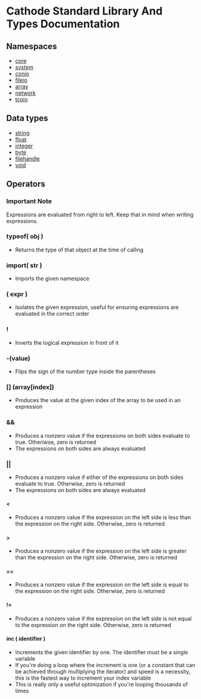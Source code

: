 # Cathode Standard Library And Types Documentation

## Namespaces

*	[core](https://github.com/rocky-horror/cathode/blob/master/DOCUMENTATION-CORE.md)
*	[system](https://github.com/rocky-horror/cathode/blob/master/DOCUMENTATION-SYSTEM.md)
*	[conio](https://github.com/rocky-horror/cathode/blob/master/DOCUMENTATION-CONIO.md)
*	[fileio](https://github.com/rocky-horror/cathode/blob/master/DOCUMENTATION-FILEIO.md)
*	[array](https://github.com/rocky-horror/cathode/blob/master/DOCUMENTATION-ARRAY.md)
*	[network](https://github.com/rocky-horror/cathode/blob/master/DOCUMENTATION-NETWORK.md)
*	[tcpio](https://github.com/rocky-horror/cathode/blob/master/DOCUMENTATION-TCPIO.md)

## Data types

*	[string](https://github.com/rocky-horror/cathode/blob/master/DOCUMENTATION-DATATYPE-STRING.md)
*	[float](https://github.com/rocky-horror/cathode/blob/master/DOCUMENTATION-DATATYPE-FLOAT.md)
*	[integer](https://github.com/rocky-horror/cathode/blob/master/DOCUMENTATION-DATATYPE-INTEGER.md)
*	[byte](https://github.com/rocky-horror/cathode/blob/master/DOCUMENTATION-DATATYPE-BYTE.md)
*	[filehandle](https://github.com/rocky-horror/cathode/blob/master/DOCUMENTATION-DATATYPE-FILEHANDLE.md)
*	[void](https://github.com/rocky-horror/cathode/blob/master/DOCUMENTATION-DATATYPE-VOID.md)

## Operators

### Important Note

Expressions are evaluated from right to left. Keep that in mind when writing expressions.

### typeof( obj )

*	Returns the type of that object at the time of calling
	
### import( str )

*	Imports the given namespace

### ( expr )

*	Isolates the given expression, useful for ensuring expressions are evaluated in the correct order

### !

*	Inverts the logical expression in front of it

### -(value)

*	Flips the sign of the number type inside the parentheses

### [] (array[index])

*	Produces the value at the given index of the array to be used in an expression

### &&

*	Produces a nonzero value if the expressions on both sides evaluate to true. Otheriwse, zero is returned
*	The expressions on both sides are always evaluated

### ||

*	Produces a nonzero value if either of the expressions on both sides evaluate to true. Otherwise, zero is returned
*	The expressions on both sides are always evaluated

#### <

*	Produces a nonzero value if the expression on the left side is less than the expression on the right side. Otherwise, zero is returned

#### >

*	Produces a nonzero value if the expression on the left side is greater than the expression on the right side. Otherwise, zero is returned

#### ==

*	Produces a nonzero value if the expression on the left side is equal to the expression on the right side. Otherwise, zero is returned

#### !=

*	Produces a nonzero value if the expression on the left side is not equal to the expression on the right side. Otherwise, zero is returned

#### inc ( identifier )

*	Increments the given identifier by one. The identifier must be a single variable
*	If you're doing a loop where the increment is one (or a constant that can be achieved through multiplying the iterator) and speed is a necessity, this is the fastest way to increment your index variable
*	This is really only a useful optimization if you're looping thousands of times